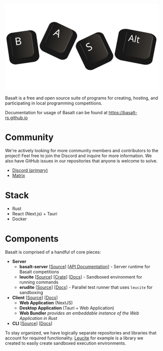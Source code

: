 ![alt text](https://github.com/basalt-rs/assets/blob/main/BASAltKeys/keys-mm-white.svg?raw=true)

Basalt is a free and open source suite of programs for creating, hosting, and participating in local programming competitions.

Documentation for usage of Basalt can be found at <https://basalt-rs.github.io>



# Community

We're actively looking for more community members and contributors to the project! Feel free to join the Discord and inquire for more information.
We also have GitHub issues in our repositories that anyone is welcome to solve.

* [Discord (_primary_)](https://discord.gg/jTGXMPgp6J)
* [Matrix](https://matrix.to/#/#basalt-rs:matrix.org)

# Stack

- Rust
- React (Next.js) + Tauri
- Docker

# Components

Basalt is comprised of a handful of core pieces:

- **Server**
    - **basalt-server** [[Source](https://github.com/basalt-rs/basalt-server)] [[API Documentation](https://basalt-rs.github.io/basalt-server/)] - Server runtime for Basalt competitions 
    - **leucite** [[Source](https://github.com/basalt-rs/leucite)] [[Crate](https://crates.io/crates/leucite)] [[Docs](https://docs.rs/leucite)] - Sandboxed environment for running commands
    - **erudite** [[Source](https://github.com/basalt-rs/erudite)] [[Docs](https://basalt-rs.github.io/erudite/)] - Parallel test runner that uses `leucite` for sandboxing
- **Client** [[Source](https://github.com/basalt-rs/basalt)] [[Docs](https://github.com/basalt-rs/basalt/wiki)]
    - **Web Application** (NextJS)
    - **Desktop Application** (Tauri + Web Application)
    - **Web Bundler** *provides an embeddable instance of the Web Application in Rust*
- **CLI** [[Source](https://github.com/basalt-rs/basalt-cli)] [[Docs](https://basalt.rs/cli)]

To stay organized, we have logically separate repositories and libraries that account for required functionality.
[Leucite](https://crates.io/crates/leucite) for example is a library we created to easily create sandboxed execution
environments.
